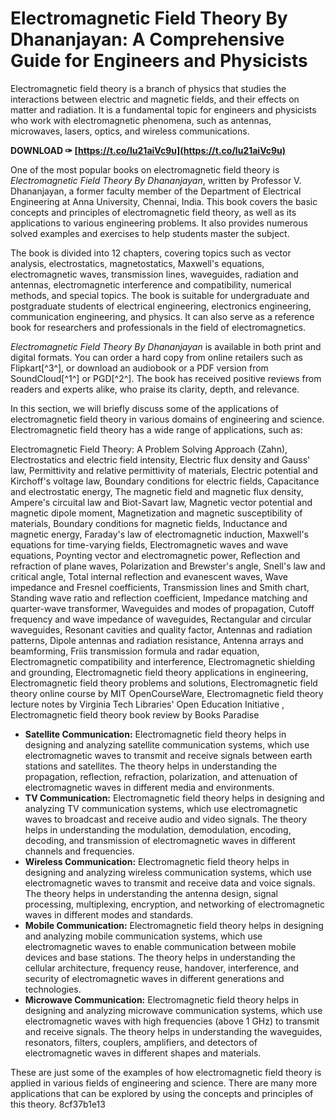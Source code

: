 
 
# Electromagnetic Field Theory By Dhananjayan: A Comprehensive Guide for Engineers and Physicists
 
Electromagnetic field theory is a branch of physics that studies the interactions between electric and magnetic fields, and their effects on matter and radiation. It is a fundamental topic for engineers and physicists who work with electromagnetic phenomena, such as antennas, microwaves, lasers, optics, and wireless communications.
 
**DOWNLOAD ✑ [https://t.co/lu21aiVc9u](https://t.co/lu21aiVc9u)**


 
One of the most popular books on electromagnetic field theory is *Electromagnetic Field Theory By Dhananjayan*, written by Professor V. Dhananjayan, a former faculty member of the Department of Electrical Engineering at Anna University, Chennai, India. This book covers the basic concepts and principles of electromagnetic field theory, as well as its applications to various engineering problems. It also provides numerous solved examples and exercises to help students master the subject.
 
The book is divided into 12 chapters, covering topics such as vector analysis, electrostatics, magnetostatics, Maxwell's equations, electromagnetic waves, transmission lines, waveguides, radiation and antennas, electromagnetic interference and compatibility, numerical methods, and special topics. The book is suitable for undergraduate and postgraduate students of electrical engineering, electronics engineering, communication engineering, and physics. It can also serve as a reference book for researchers and professionals in the field of electromagnetics.
 
*Electromagnetic Field Theory By Dhananjayan* is available in both print and digital formats. You can order a hard copy from online retailers such as Flipkart[^3^], or download an audiobook or a PDF version from SoundCloud[^1^] or PGD[^2^]. The book has received positive reviews from readers and experts alike, who praise its clarity, depth, and relevance.
  
In this section, we will briefly discuss some of the applications of electromagnetic field theory in various domains of engineering and science. Electromagnetic field theory has a wide range of applications, such as:
 
Electromagnetic Field Theory: A Problem Solving Approach (Zahn),  Electrostatics and electric field intensity,  Electric flux density and Gauss' law,  Permittivity and relative permittivity of materials,  Electric potential and Kirchoff's voltage law,  Boundary conditions for electric fields,  Capacitance and electrostatic energy,  The magnetic field and magnetic flux density,  Ampere's circuital law and Biot-Savart law,  Magnetic vector potential and magnetic dipole moment,  Magnetization and magnetic susceptibility of materials,  Boundary conditions for magnetic fields,  Inductance and magnetic energy,  Faraday's law of electromagnetic induction,  Maxwell's equations for time-varying fields,  Electromagnetic waves and wave equations,  Poynting vector and electromagnetic power,  Reflection and refraction of plane waves,  Polarization and Brewster's angle,  Snell's law and critical angle,  Total internal reflection and evanescent waves,  Wave impedance and Fresnel coefficients,  Transmission lines and Smith chart,  Standing wave ratio and reflection coefficient,  Impedance matching and quarter-wave transformer,  Waveguides and modes of propagation,  Cutoff frequency and wave impedance of waveguides,  Rectangular and circular waveguides,  Resonant cavities and quality factor,  Antennas and radiation patterns,  Dipole antennas and radiation resistance,  Antenna arrays and beamforming,  Friis transmission formula and radar equation,  Electromagnetic compatibility and interference,  Electromagnetic shielding and grounding,  Electromagnetic field theory applications in engineering,  Electromagnetic field theory problems and solutions,  Electromagnetic field theory online course by MIT OpenCourseWare,  Electromagnetic field theory lecture notes by Virginia Tech Libraries' Open Education Initiative ,  Electromagnetic field theory book review by Books Paradise
 
- **Satellite Communication:** Electromagnetic field theory helps in designing and analyzing satellite communication systems, which use electromagnetic waves to transmit and receive signals between earth stations and satellites. The theory helps in understanding the propagation, reflection, refraction, polarization, and attenuation of electromagnetic waves in different media and environments.
- **TV Communication:** Electromagnetic field theory helps in designing and analyzing TV communication systems, which use electromagnetic waves to broadcast and receive audio and video signals. The theory helps in understanding the modulation, demodulation, encoding, decoding, and transmission of electromagnetic waves in different channels and frequencies.
- **Wireless Communication:** Electromagnetic field theory helps in designing and analyzing wireless communication systems, which use electromagnetic waves to transmit and receive data and voice signals. The theory helps in understanding the antenna design, signal processing, multiplexing, encryption, and networking of electromagnetic waves in different modes and standards.
- **Mobile Communication:** Electromagnetic field theory helps in designing and analyzing mobile communication systems, which use electromagnetic waves to enable communication between mobile devices and base stations. The theory helps in understanding the cellular architecture, frequency reuse, handover, interference, and security of electromagnetic waves in different generations and technologies.
- **Microwave Communication:** Electromagnetic field theory helps in designing and analyzing microwave communication systems, which use electromagnetic waves with high frequencies (above 1 GHz) to transmit and receive signals. The theory helps in understanding the waveguides, resonators, filters, couplers, amplifiers, and detectors of electromagnetic waves in different shapes and materials.

These are just some of the examples of how electromagnetic field theory is applied in various fields of engineering and science. There are many more applications that can be explored by using the concepts and principles of this theory.
 8cf37b1e13
 
